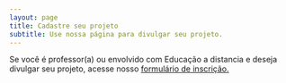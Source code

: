 ```yaml
---
layout: page
title: Cadastre seu projeto
subtitle: Use nossa página para divulgar seu projeto.
---
```


Se você é professor(a) ou envolvido com Educação a distancia e deseja divulgar seu projeto,
acesse nosso [formulário de inscrição.](https://docs.google.com/forms/d/138Pv0Lk6cDIFJ5Y1v1o6anx3nlhymaggdmqOmP38XPU/edit?usp=sharing)
